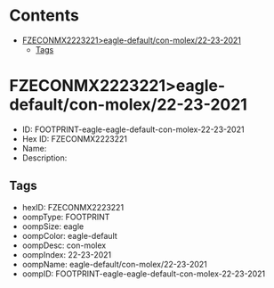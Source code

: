 



Contents
========

* [FZECONMX2223221>eagle-default/con-molex/22-23-2021](#fzeconmx2223221eagle-defaultcon-molex22-23-2021)
	* [Tags](#tags)

# FZECONMX2223221>eagle-default/con-molex/22-23-2021

- ID: FOOTPRINT-eagle-eagle-default-con-molex-22-23-2021
- Hex ID: FZECONMX2223221
- Name: 
- Description: 

## Tags

- hexID: FZECONMX2223221
- oompType: FOOTPRINT
- oompSize: eagle
- oompColor: eagle-default
- oompDesc: con-molex
- oompIndex: 22-23-2021
- oompName: eagle-default/con-molex/22-23-2021
- oompID: FOOTPRINT-eagle-eagle-default-con-molex-22-23-2021
